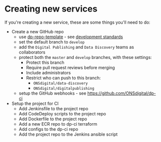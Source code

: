 Creating new services
=====================

If you're creating a new service, these are some things you'll need to do:

- Create a new GitHub repo
  - use [dp-repo-template](https://github.com/ONSdigital/dp-repo-template) - see [development standards](DEV_STANDARDS.md)
  - set the default branch to `develop`
  - add the `Digital Publishing` and `Data Discovery` teams as collaborators
  - protect both the `master` and `develop` branches, with these settings:
    - Protect this branch
    - Require pull request reviews before merging
    - Include administrators
    - Restrict who can push to this branch:
      - `ONSdigital/data-discovery`
      - `ONSdigital/digitalpublishing`
  - setup the GitHub webhooks - see https://github.com/ONSdigital/dp-ci
- Setup the project for CI
  - Add Jenkinsfile to the project repo
  - Add CodeDeploy scripts to the project repo
  - Add Dockerfile to the project repo
  - Add a new ECR repo to dp-ci terraform
  - Add configs to the dp-ci repo
  - Add the project repo to the Jenkins ansible script
